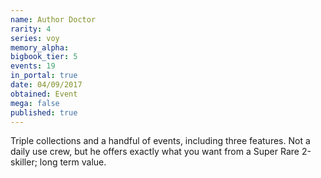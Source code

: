 ```yaml
---
name: Author Doctor
rarity: 4
series: voy
memory_alpha:
bigbook_tier: 5
events: 19
in_portal: true
date: 04/09/2017
obtained: Event
mega: false
published: true
---
```


Triple collections and a handful of events, including three features. Not a daily use crew, but he offers exactly what you want from a Super Rare 2-skiller; long term value.
